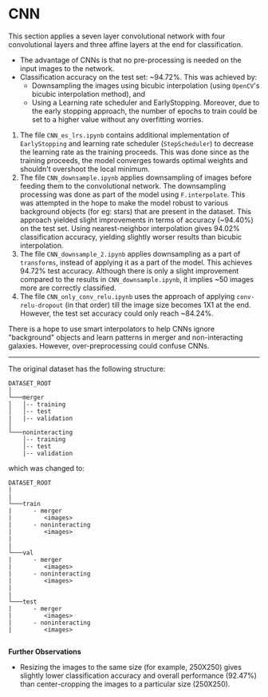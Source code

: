 # CNN

This section applies a seven layer convolutional network with four convolutional layers and three affine layers at the end for classification.

- The advantage of CNNs is that no pre-processing is needed on the input images to the network.
- Classification accuracy on the test set: ~94.72%. This was achieved by:
   - Downsampling the images using bicubic interpolation (using `OpenCV`'s bicubic interpolation method), and
   - Using a Learning rate scheduler and EarlyStopping. Moreover, due to the early stopping approach, the number of epochs to train could be set to a higher value without any overfitting worries.

1. The file `CNN_es_lrs.ipynb` contains additional implementation of `EarlyStopping` and learning rate scheduler (`StepScheduler`) to decrease the learning rate as the training proceeds. This was done since as the training proceeds, the model converges towards optimal weights and shouldn't overshoot the local minimum.
2. The file `CNN_downsample.ipynb` applies downsampling of images before feeding them to the convolutional network. The downsampling processing was done as part of the model using `F.interpolate`. This was attempted in the hope to make the model robust to various background objects (for eg: stars) that are present in the dataset. This approach yielded slight improvements in terms of accuracy (~94.40%) on the test set. Using nearest-neighbor interpolation gives 94.02% classification accuracy, yielding slightly worser results than bicubic interpolation.
3. The file `CNN_downsample_2.ipynb` applies downsampling as a part of `transforms`, instead of applying it as a part of the model. This achieves 94.72% test accuracy. Although there is only a slight improvement compared to the results in `CNN_downsample.ipynb`, it implies ~50 images more are correctly classified.
4. The file `CNN_only_conv_relu.ipynb` uses the approach of applying `conv-relu-dropout` (in that order) till the image size becomes 1X1 at the end. However, the test set accuracy could only reach ~84.24%.

There is a hope to use smart interpolators to help CNNs ignore "background" objects and learn patterns in merger and non-interacting galaxies. However, over-preprocessing could confuse CNNs.

---

The original dataset has the following structure:

```
DATASET_ROOT  
│
└───merger
│   │-- training
│   │-- test
|   |-- validation
│   
└───noninteracting
    │-- training
    │-- test
    |-- validation

```
which was changed to:

```
DATASET_ROOT
|
|
└───train
|      - merger
|         <images>
|      - noninteracting
|         <images>
|
|
└───val
|      - merger
|         <images>
|      - noninteracting
|         <images>
|
|
└───test
|      - merger
|         <images>
|      - noninteracting
|         <images>
 
 ```
 
 **Further Observations**
 - Resizing the images to the same size (for example, 250X250) gives slightly lower classification accuracy and overall performance (92.47%) than center-cropping the images to a particular size (250X250).
